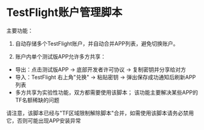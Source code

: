 TestFlight账户管理脚本
====

主要功能：
1. 自动存储多个TestFlight账户，并自动合并APP列表，避免切换账户。

2. 账户内单个测试版APP允许多方共享：
 - 导出：点击测试版APP -> 底部开发者许可协议 -> 复制密钥并分享给对方
 - 导入：TestFlight 右上角"兑换" -> 粘贴密钥 -> 弹出保存成功通知后刷新APP列表
 - 多方共享为实验性功能，双方都需要使用该脚本； 该功能主要解决某些APP的TF名额稀缺的问题

请注意，该脚本已经与"TF区域限制解除脚本"合并，如需使用该脚本请务必禁用它，否则可能出现APP安装异常
